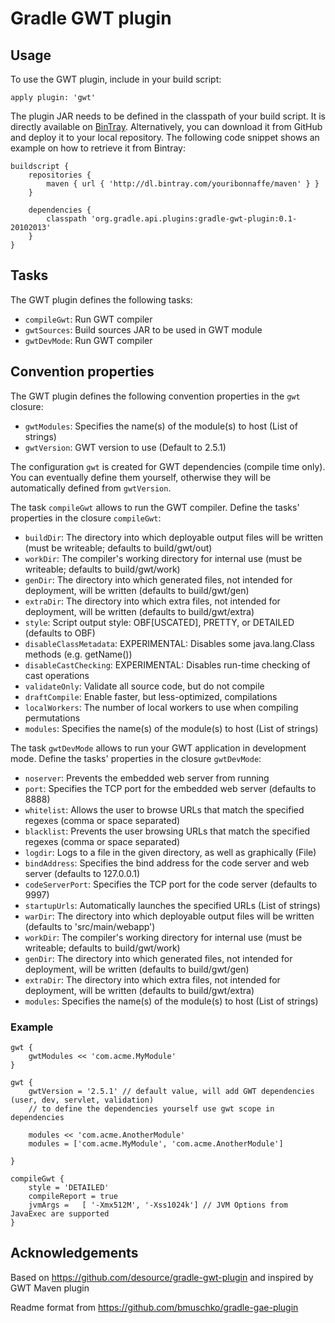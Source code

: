 # Gradle GWT plugin

## Usage

To use the GWT plugin, include in your build script:

    apply plugin: 'gwt'

The plugin JAR needs to be defined in the classpath of your build script. It is directly available on
[BinTray](https://bintray.com/youribonnaffe/maven/gradle-gwt-plugin/).
Alternatively, you can download it from GitHub and deploy it to your local repository. The following code snippet shows an
example on how to retrieve it from Bintray:

    buildscript {
        repositories {
            maven { url { 'http://dl.bintray.com/youribonnaffe/maven' } }
        }

        dependencies {
            classpath 'org.gradle.api.plugins:gradle-gwt-plugin:0.1-20102013'
        }
    }

## Tasks

The GWT plugin defines the following tasks:

* `compileGwt`: Run GWT compiler
* `gwtSources`: Build sources JAR to be used in GWT module
* `gwtDevMode`: Run GWT compiler

## Convention properties

The GWT plugin defines the following convention properties in the `gwt` closure:

* `gwtModules`: Specifies the name(s) of the module(s) to host (List of strings)
* `gwtVersion`: GWT version to use (Default to 2.5.1)

The configuration `gwt` is created for GWT dependencies (compile time only). You can eventually define them yourself, otherwise they will be automatically defined from `gwtVersion`.

The task `compileGwt` allows to run the GWT compiler. Define the tasks' properties in the
closure `compileGwt`:

* `buildDir`: The directory into which deployable output files will be written (must be writeable; defaults to build/gwt/out)
* `workDir`:  The compiler's working directory for internal use (must be writeable; defaults to build/gwt/work)
* `genDir`:  The directory into which generated files, not intended for deployment, will be written (defaults to build/gwt/gen)
* `extraDir`:  The directory into which extra files, not intended for deployment, will be written (defaults to build/gwt/extra)
* `style`: Script output style: OBF[USCATED], PRETTY, or DETAILED (defaults to OBF)
* `disableClassMetadata`: EXPERIMENTAL: Disables some java.lang.Class methods (e.g. getName())
* `disableCastChecking`: EXPERIMENTAL: Disables run-time checking of cast operations
* `validateOnly`: Validate all source code, but do not compile
* `draftCompile`: Enable faster, but less-optimized, compilations
* `localWorkers`: The number of local workers to use when compiling permutations
* `modules`:  Specifies the name(s) of the module(s) to host (List of strings)

The task `gwtDevMode` allows to run your GWT application in development mode. Define the tasks' properties in the
closure `gwtDevMode`:

* `noserver`: Prevents the embedded web server from running
* `port`: Specifies the TCP port for the embedded web server (defaults to 8888)
* `whitelist`: Allows the user to browse URLs that match the specified regexes (comma or space separated)
* `blacklist`: Prevents the user browsing URLs that match the specified regexes (comma or space separated)
* `logdir`: Logs to a file in the given directory, as well as graphically (File)
* `bindAddress`: Specifies the bind address for the code server and web server (defaults to 127.0.0.1)
* `codeServerPort`: Specifies the TCP port for the code server (defaults to 9997)
* `startupUrls`: Automatically launches the specified URLs (List of strings)
* `warDir`: The directory into which deployable output files will be written (defaults to 'src/main/webapp')
* `workDir`:  The compiler's working directory for internal use (must be writeable; defaults to build/gwt/work)
* `genDir`:  The directory into which generated files, not intended for deployment, will be written (defaults to build/gwt/gen)
* `extraDir`:  The directory into which extra files, not intended for deployment, will be written (defaults to build/gwt/extra)
* `modules`:  Specifies the name(s) of the module(s) to host (List of strings)

### Example

    gwt {
        gwtModules << 'com.acme.MyModule'
    }

    gwt {
        gwtVersion = '2.5.1' // default value, will add GWT dependencies (user, dev, servlet, validation)
        // to define the dependencies yourself use gwt scope in dependencies

        modules << 'com.acme.AnotherModule'
        modules = ['com.acme.MyModule', 'com.acme.AnotherModule']

    }

    compileGwt {
        style = 'DETAILED'
        compileReport = true
        jvmArgs =   [ '-Xmx512M', '-Xss1024k'] // JVM Options from JavaExec are supported
    }

## Acknowledgements

Based on https://github.com/desource/gradle-gwt-plugin and inspired by GWT Maven plugin

Readme format from https://github.com/bmuschko/gradle-gae-plugin

